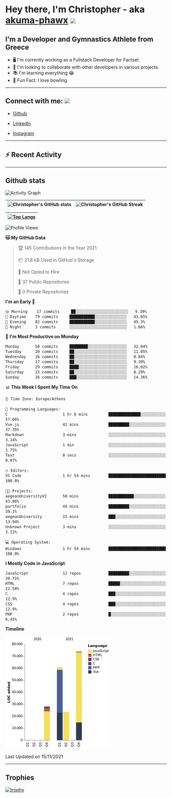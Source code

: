 # Hey there, I'm Christopher - aka [akuma-phawx](https://github.com/akuma-phawx) <img src = "https://raw.githubusercontent.com/MartinHeinz/MartinHeinz/master/wave.gif" width = 50px>

## I'm a Developer and Gymnastics Athlete from Greece

- 🖥️ I'm currently working as a Fullstack Developer for Factset.
- 🤲 I'm looking to collaborate with other developers in various projects.
- 📚 I'm learning everything 😂
- 🎳 Fun Fact: I love bowling.

---

## Connect with me: <img src='https://raw.githubusercontent.com/ShahriarShafin/ShahriarShafin/main/Assets/handshake.gif' width="100px">

- [Github](https://github.com/akuma-phawx)

- [LinkedIn](https://www.linkedin.com/in/christopher-vradis-3b9a68151/)

- [Instagram](https://www.instagram.com/chris.vrd_sw/)

---

## ⚡ Recent Activity

<!--START_SECTION:activity-->
<!--END_SECTION:activity-->

---

## Github stats

![Activity Graph](https://activity-graph.herokuapp.com/graph?username=akuma-phawx&theme=dracula)

| ![Christopher's GitHub stats](https://github-readme-stats.vercel.app/api?username=akuma-phawx&show_icons=true&theme=dracula) | ![Christopher's GitHub Streak](https://github-readme-streak-stats.herokuapp.com/?user=akuma-phawx&theme=dracula) |
| ---------------------------------------------------------------------------------------------------------------------------- | ---------------------------------------------------------------------------------------------------------------- |

| [![Top Langs](https://github-readme-stats.vercel.app/api/top-langs/?username=akuma-phawx&show_icons=true&theme=radical)](https://github.com/akuma-phawx/github-readme-stats) |
| ---------------------------------------------------------------------------------------------------------------------------------------------------------------------------- |

<!--START_SECTION:waka-->
![Profile Views](http://img.shields.io/badge/Profile%20Views-0-blue)

**🐱 My GitHub Data** 

> 🏆 145 Contributions in the Year 2021
 > 
> 📦 21.8 kB Used in GitHub's Storage 
 > 
> 🚫 Not Opted to Hire
 > 
> 📜 37 Public Repositories 
 > 
> 🔑 0 Private Repositories  
 > 
**I'm an Early 🐤** 

```text
🌞 Morning    17 commits     ██░░░░░░░░░░░░░░░░░░░░░░░   9.39% 
🌆 Daytime    79 commits     ███████████░░░░░░░░░░░░░░   43.65% 
🌃 Evening    82 commits     ███████████░░░░░░░░░░░░░░   45.3% 
🌙 Night      3 commits      ░░░░░░░░░░░░░░░░░░░░░░░░░   1.66%

```
📅 **I'm Most Productive on Monday** 

```text
Monday       58 commits     ████████░░░░░░░░░░░░░░░░░   32.04% 
Tuesday      20 commits     ██░░░░░░░░░░░░░░░░░░░░░░░   11.05% 
Wednesday    16 commits     ██░░░░░░░░░░░░░░░░░░░░░░░   8.84% 
Thursday     17 commits     ██░░░░░░░░░░░░░░░░░░░░░░░   9.39% 
Friday       29 commits     ████░░░░░░░░░░░░░░░░░░░░░   16.02% 
Saturday     15 commits     ██░░░░░░░░░░░░░░░░░░░░░░░   8.29% 
Sunday       26 commits     ███░░░░░░░░░░░░░░░░░░░░░░   14.36%

```


📊 **This Week I Spent My Time On** 

```text
⌚︎ Time Zone: Europe/Athens

💬 Programming Languages: 
C                        1 hr 6 mins         ██████████████░░░░░░░░░░░   57.66% 
Vue.js                   42 mins             █████████░░░░░░░░░░░░░░░░   37.35% 
Markdown                 3 mins              ░░░░░░░░░░░░░░░░░░░░░░░░░   3.14% 
JavaScript               1 min               ░░░░░░░░░░░░░░░░░░░░░░░░░   1.75% 
Text                     0 secs              ░░░░░░░░░░░░░░░░░░░░░░░░░   0.07%

🔥 Editors: 
VS Code                  1 hr 54 mins        █████████████████████████   100.0%

🐱‍💻 Projects: 
aegeanUniversityV2       50 mins             ███████████░░░░░░░░░░░░░░   43.86% 
portfolio                44 mins             █████████░░░░░░░░░░░░░░░░   39.1% 
aegeanUniversity         15 mins             ███░░░░░░░░░░░░░░░░░░░░░░   13.94% 
Unknown Project          3 mins              ░░░░░░░░░░░░░░░░░░░░░░░░░   3.11%

💻 Operating System: 
Windows                  1 hr 54 mins        █████████████████████████   100.0%

```

**I Mostly Code in JavaScript** 

```text
JavaScript               12 repos            █████████░░░░░░░░░░░░░░░░   38.71% 
HTML                     7 repos             █████░░░░░░░░░░░░░░░░░░░░   22.58% 
C                        4 repos             ███░░░░░░░░░░░░░░░░░░░░░░   12.9% 
CSS                      4 repos             ███░░░░░░░░░░░░░░░░░░░░░░   12.9% 
PHP                      2 repos             █░░░░░░░░░░░░░░░░░░░░░░░░   6.45%

```


**Timeline**

![Chart not found](https://raw.githubusercontent.com/akuma-phawx/akuma-phawx/main/charts/bar_graph.png) 


 Last Updated on 15/11/2021
<!--END_SECTION:waka-->

---

## Trophies

[![trophy](https://github-profile-trophy.vercel.app/?username=akuma-phawx&theme=onedark)](https://github.com/ryo-ma/github-profile-trophy)
